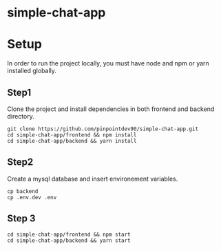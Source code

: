 # simple-chat-app

# Setup
In order to run the project locally, you must have node and npm or yarn installed globally.

## Step1

Clone the project and install dependencies in both frontend and backend directory.

```
git clone https://github.com/pinpointdev90/simple-chat-app.git
cd simple-chat-app/frontend && npm install
cd simple-chat-app/backend && yarn install
```

## Step2

Create a mysql database and insert environement variables.

```
cp backend
cp .env.dev .env
```

## Step 3

```
cd simple-chat-app/frontend && npm start
cd simple-chat-app/backend && yarn start
```
